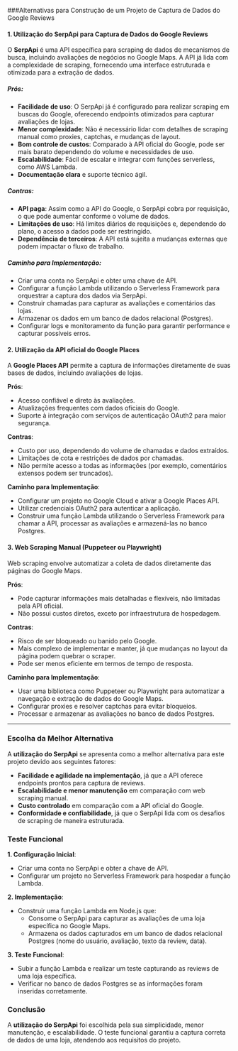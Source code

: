 ###Alternativas para Construção de um Projeto de Captura de Dados do Google Reviews

#### 1. **Utilização do SerpApi para Captura de Dados do Google Reviews**
O **SerpApi** é uma API específica para scraping de dados de mecanismos de busca, incluindo avaliações de negócios no Google Maps. A API já lida com a complexidade de scraping, fornecendo uma interface estruturada e otimizada para a extração de dados.

##### **Prós**:
   - **Facilidade de uso**: O SerpApi já é configurado para realizar scraping em buscas do Google, oferecendo endpoints otimizados para capturar avaliações de lojas.
   - **Menor complexidade**: Não é necessário lidar com detalhes de scraping manual como proxies, captchas, e mudanças de layout.
   - **Bom controle de custos**: Comparado à API oficial do Google, pode ser mais barato dependendo do volume e necessidades de uso.
   - **Escalabilidade**: Fácil de escalar e integrar com funções serverless, como AWS Lambda.
   - **Documentação clara** e suporte técnico ágil.

##### **Contras**:
   - **API paga**: Assim como a API do Google, o SerpApi cobra por requisição, o que pode aumentar conforme o volume de dados.
   - **Limitações de uso**: Há limites diários de requisições e, dependendo do plano, o acesso a dados pode ser restringido.
   - **Dependência de terceiros**: A API está sujeita a mudanças externas que podem impactar o fluxo de trabalho.
   
##### **Caminho para Implementação**:
   - Criar uma conta no SerpApi e obter uma chave de API.
   - Configurar a função Lambda utilizando o Serverless Framework para orquestrar a captura dos dados via SerpApi.
   - Construir chamadas para capturar as avaliações e comentários das lojas.
   - Armazenar os dados em um banco de dados relacional (Postgres).
   - Configurar logs e monitoramento da função para garantir performance e capturar possíveis erros.

#### 2. **Utilização da API oficial do Google Places**
   A **Google Places API** permite a captura de informações diretamente de suas bases de dados, incluindo avaliações de lojas.

   **Prós**:
   - Acesso confiável e direto às avaliações.
   - Atualizações frequentes com dados oficiais do Google.
   - Suporte à integração com serviços de autenticação OAuth2 para maior segurança.
   
   **Contras**:
   - Custo por uso, dependendo do volume de chamadas e dados extraídos.
   - Limitações de cota e restrições de dados por chamadas.
   - Não permite acesso a todas as informações (por exemplo, comentários extensos podem ser truncados).

   **Caminho para Implementação**:
   - Configurar um projeto no Google Cloud e ativar a Google Places API.
   - Utilizar credenciais OAuth2 para autenticar a aplicação.
   - Construir uma função Lambda utilizando o Serverless Framework para chamar a API, processar as avaliações e armazená-las no banco Postgres.

#### 3. **Web Scraping Manual (Puppeteer ou Playwright)**
   Web scraping envolve automatizar a coleta de dados diretamente das páginas do Google Maps.

   **Prós**:
   - Pode capturar informações mais detalhadas e flexíveis, não limitadas pela API oficial.
   - Não possui custos diretos, exceto por infraestrutura de hospedagem.

   **Contras**:
   - Risco de ser bloqueado ou banido pelo Google.
   - Mais complexo de implementar e manter, já que mudanças no layout da página podem quebrar o scraper.
   - Pode ser menos eficiente em termos de tempo de resposta.

   **Caminho para Implementação**:
   - Usar uma biblioteca como Puppeteer ou Playwright para automatizar a navegação e extração de dados do Google Maps.
   - Configurar proxies e resolver captchas para evitar bloqueios.
   - Processar e armazenar as avaliações no banco de dados Postgres.

---

### Escolha da Melhor Alternativa

A **utilização do SerpApi** se apresenta como a melhor alternativa para este projeto devido aos seguintes fatores:
- **Facilidade e agilidade na implementação**, já que a API oferece endpoints prontos para captura de reviews.
- **Escalabilidade e menor manutenção** em comparação com web scraping manual.
- **Custo controlado** em comparação com a API oficial do Google.
- **Conformidade e confiabilidade**, já que o SerpApi lida com os desafios de scraping de maneira estruturada.

### Teste Funcional

**1. Configuração Inicial**:
- Criar uma conta no SerpApi e obter a chave de API.
- Configurar um projeto no Serverless Framework para hospedar a função Lambda.

**2. Implementação**:
- Construir uma função Lambda em Node.js que:
  - Consome o SerpApi para capturar as avaliações de uma loja específica no Google Maps.
  - Armazena os dados capturados em um banco de dados relacional Postgres (nome do usuário, avaliação, texto da review, data).

**3. Teste Funcional**:
- Subir a função Lambda e realizar um teste capturando as reviews de uma loja específica.
- Verificar no banco de dados Postgres se as informações foram inseridas corretamente.

### Conclusão
A **utilização do SerpApi** foi escolhida pela sua simplicidade, menor manutenção, e escalabilidade. O teste funcional garantiu a captura correta de dados de uma loja, atendendo aos requisitos do projeto.
